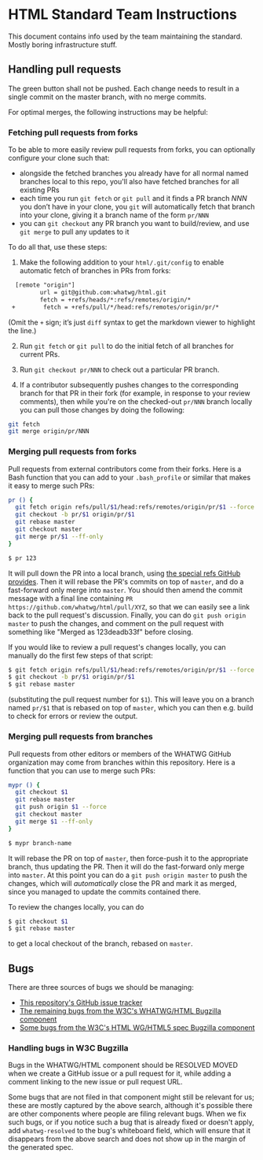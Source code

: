 # HTML Standard Team Instructions

This document contains info used by the team maintaining the standard. Mostly boring infrastructure stuff.

## Handling pull requests

The green button shall not be pushed. Each change needs to result in a single commit on the master branch, with no merge commits.

For optimal merges, the following instructions may be helpful:

### Fetching pull requests from forks

To be able to more easily review pull requests from forks, you can optionally configure your clone such that:

* alongside the fetched branches you already have for all normal named branches local to this repo, you'll also have fetched branches for all existing PRs
* each time you run `git fetch` or `git pull` and it finds a PR branch *NNN* you don’t have in your clone, you `git` will automatically fetch that branch into your clone, giving it a branch name of the form `pr/NNN`
* you can `git checkout` any PR branch you want to build/review, and use `git merge` to pull any updates to it

To do all that, use these steps:

1. Make the following addition to your `html/.git/config` to enable automatic fetch of branches in PRs from forks:

  ```diff
    [remote "origin"]
           url = git@github.com:whatwg/html.git
           fetch = +refs/heads/*:refs/remotes/origin/*
   +        fetch = +refs/pull/*/head:refs/remotes/origin/pr/*
  ```
  (Omit the `+` sign; it’s just `diff` syntax to get the markdown viewer to highlight the line.)

2.  Run `git fetch` or `git pull` to do the initial fetch of all branches for current PRs.

3.  Run `git checkout pr/NNN` to check out a particular PR branch.

4.  If a contributor subsequently pushes changes to the corresponding branch for that PR in their fork (for example, in response to your review comments), then while you're on the checked-out `pr/NNN` branch locally you can pull those changes  by doing the following:

  ```bash
  git fetch
  git merge origin/pr/NNN
  ```

### Merging pull requests from forks

Pull requests from external contributors come from their forks. Here is a Bash function that you can add to your `.bash_profile` or similar that makes it easy to merge such PRs:

```bash
pr () {
  git fetch origin refs/pull/$1/head:refs/remotes/origin/pr/$1 --force
  git checkout -b pr/$1 origin/pr/$1
  git rebase master
  git checkout master
  git merge pr/$1 --ff-only
}

$ pr 123
```

It will pull down the PR into a local branch, using [the special refs GitHub provides](https://help.github.com/articles/checking-out-pull-requests-locally/). Then it will rebase the PR's commits on top of `master`, and do a fast-forward only merge into `master`. You should then amend the commit message with a final line containing `PR https://github.com/whatwg/html/pull/XYZ`, so that we can easily see a link back to the pull request's discussion. Finally, you can do `git push origin master` to push the changes, and comment on the pull request with something like "Merged as 123deadb33f" before closing.

If you would like to review a pull request's changes locally, you can manually do the first few steps of that script:

```bash
$ git fetch origin refs/pull/$1/head:refs/remotes/origin/pr/$1 --force
$ git checkout -b pr/$1 origin/pr/$1
$ git rebase master
```

(substituting the pull request number for `$1`). This will leave you on a branch named `pr/$1` that is rebased on top of `master`, which you can then e.g. build to check for errors or review the output.

### Merging pull requests from branches

Pull requests from other editors or members of the WHATWG GitHub organization may come from branches within this repository. Here is a function that you can use to merge such PRs:

```bash
mypr () {
  git checkout $1
  git rebase master
  git push origin $1 --force
  git checkout master
  git merge $1 --ff-only
}

$ mypr branch-name
```

It will rebase the PR on top of `master`, then force-push it to the appropriate branch, thus updating the PR. Then it will do the fast-forward only merge into `master`. At this point you can do a `git push origin master` to push the changes, which will _automatically_ close the PR and mark it as merged, since you managed to update the commits contained there.

To review the changes locally, you can do

```bash
$ git checkout $1
$ git rebase master
```

to get a local checkout of the branch, rebased on `master`.

## Bugs

There are three sources of bugs we should be managing:

- [This repository's GitHub issue tracker](https://github.com/whatwg/html/issues)
- [The remaining bugs from the W3C's WHATWG/HTML Bugzilla component](https://www.w3.org/Bugs/Public/buglist.cgi?bug_status=UNCONFIRMED&bug_status=NEW&bug_status=ASSIGNED&bug_status=REOPENED&component=HTML&list_id=59457&product=WHATWG&query_format=advanced&resolution=---)
- [Some bugs from the W3C's HTML WG/HTML5 spec Bugzilla component](https://www.w3.org/Bugs/Public/buglist.cgi?bug_status=UNCONFIRMED&bug_status=NEW&bug_status=ASSIGNED&bug_status=REOPENED&component=HTML5%20spec&f1=status_whiteboard&list_id=61030&o1=notequals&product=HTML%20WG&query_format=advanced&v1=whatwg-resolved)

### Handling bugs in W3C Bugzilla

Bugs in the WHATWG/HTML component should be RESOLVED MOVED when we create a GitHub issue or a pull request for it, while adding a comment linking to the new issue or pull request URL.

Some bugs that are not filed in that component might still be relevant for us; these are mostly captured by the above search, although it's possible there are other components where people are filing relevant bugs. When we fix such bugs, or if you notice such a bug that is already fixed or doesn't apply, add `whatwg-resolved` to the bug's whiteboard field, which will ensure that it disappears from the above search and does not show up in the margin of the generated spec.

